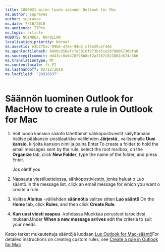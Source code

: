```yaml
---
title: 1800021 miten luoda säännön Outlook for Mac
ms.author: supravee
author: supravee
ms.date: 7/16/2018
ms.audience: ITPro
ms.topic: article
ROBOTS: NOINDEX, NOFOLLOW
localization_priority: Normal
ms.assetid: e3b275ac-09b6-47de-94d2-cf3e29cef446
ms.openlocfilehash: 04b0c956efcfa5016f073b451e50706067309fa0
ms.sourcegitcommit: dd43cc0a9470f98b8ef2a3787c823801d674c666
ms.translationtype: MT
ms.contentlocale: fi-FI
ms.lasthandoff: 02/12/2019
ms.locfileid: "29926637"
---
```

# <a name="how-to-create-a-rule-in-outlook-for-mac"></a><span data-ttu-id="72875-102">Säännön luominen Outlook for Mac</span><span class="sxs-lookup"><span data-stu-id="72875-102">How to create a rule in Outlook for Mac</span></span>

1. <span data-ttu-id="72875-103">Voit luoda kansion sääntö lähettämät sähköpostiviestit säilyttämään Valitse pääkansio-postilaatikko-välilehden **Järjestä** , valitsemalla **Uusi kansio**, kirjoita kansion nimi ja paina Enter.</span><span class="sxs-lookup"><span data-stu-id="72875-103">To create a folder to hold the email messages sent by the rule, select the root mailbox, on the **Organize** tab, click **New Folder**, type the name of the folder, and press Enter.</span></span>
    
    <span data-ttu-id="72875-104">Jos olet</span><span class="sxs-lookup"><span data-stu-id="72875-104">If you</span></span> 
    
2. <span data-ttu-id="72875-105">Napsauta viestiluettelossa, sähköpostiviestin, jonka haluat o Luo sääntö.</span><span class="sxs-lookup"><span data-stu-id="72875-105">In the message list, click an email message for which you want o create a rule.</span></span>
    
3. <span data-ttu-id="72875-106">Valitse **Aloitus** -välilehden **säännöt**ja valitse sitten **Luo sääntö**.</span><span class="sxs-lookup"><span data-stu-id="72875-106">On the **Home** tab, click **Rules**, and then click **Create Rule**.</span></span>
    
4. <span data-ttu-id="72875-107">**Kun uusi viesti saapuu** -kohdassa Muokkaa perusteet tarpeidesi mukaan.</span><span class="sxs-lookup"><span data-stu-id="72875-107">Under **When a new message arrives** edit the criteria to suit your needs.</span></span> 
    
<span data-ttu-id="72875-108">Katso tarkat mukautettuja sääntöjä luodaan [Luo Outlook for Mac-sääntö](https://aka.ms/AA1uy0v)</span><span class="sxs-lookup"><span data-stu-id="72875-108">For detailed instructions on creating custom rules, see [Create a rule in Outlook for Mac](https://aka.ms/AA1uy0v)</span></span>
  

